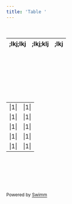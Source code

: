 ```yaml
---
title: 'Table '
---
```

&nbsp;

| ;lkj;lkj | ;lkj;klj | ;lkj |
| -------- | -------- | ---- |

&nbsp;

&nbsp;

&nbsp;

&nbsp;

|       |       |
| ----- | ----- |
| \|1\| | \|1\| |
| \|1\| | \|1\| |
| \|1\| | \|1\| |
| \|1\| | \|1\| |
| \|1\| | \|1\| |

&nbsp;

&nbsp;

&nbsp;

<SwmMeta repo-id="Z2l0aHViJTNBJTNBcGFuZGFzJTNBJTNBbmFkYXYtc3dpbW0=" repo-name="pandas"><sup>Powered by [Swimm](http://localhost:5000/)</sup></SwmMeta>
